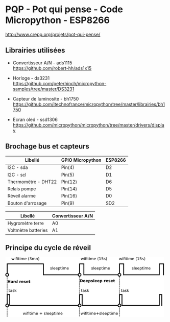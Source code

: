 # PQP - Pot qui pense - Code Micropython - ESP8266

http://www.crepp.org/projets/pot-qui-pense/

## Librairies utilisées

- Convertisseur A/N - ads1115  
https://github.com/robert-hh/ads1x15

- Horloge - ds3231  
https://github.com/peterhinch/micropython-samples/tree/master/DS3231

- Capteur de luminosite - bh1750  
https://github.com/itechnofrance/micropython/tree/master/librairies/bh1750

- Ecran oled - ssd1306  
https://github.com/micropython/micropython/tree/master/drivers/display


## Brochage bus et capteurs

| Libellé             | GPIO Micropython  | ESP8266 | 
|---------------------|-------------------|---------|
| I2C - sda           | Pin(4)            | D2      |
| I2C - scl           | Pin(5)            | D1      |
| Thermomètre - DHT22 | Pin(12)           | D6      |
| Relais pompe        | Pin(14)           | D5      |
| Réveil alarme       | Pin(16)           | D0      |
| Bouton d'arrosage   | Pin(9)            | SD2     |

| Libellé             | Convertisseur A/N |
|---------------------|-------------------|
| Hygromètre terre    | A0                |
| Voltmètre batteries | A1                |


## Principe du cycle de réveil

![chronogramme](img/chronogramme.png)

